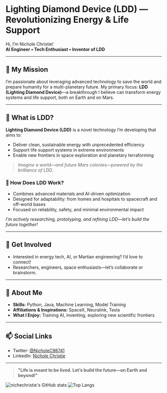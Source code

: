 # Lighting Diamond Device (LDD) — Revolutionizing Energy & Life Support

Hi, I’m Nichole Christie!  
**AI Engineer • Tech Enthusiast • Inventor of LDD**

---

## 🚀 My Mission

I’m passionate about leveraging advanced technology to save the world and prepare humanity for a multi-planetary future. My primary focus: **LDD (Lighting Diamond Device)**—a breakthrough I believe can transform energy systems and life support, both on Earth and on Mars.

---

## 💎 What is LDD?

**Lighting Diamond Device (LDD)** is a novel technology I’m developing that aims to:

- Deliver clean, sustainable energy with unprecedented efficiency
- Support life support systems in extreme environments
- Enable new frontiers in space exploration and planetary terraforming

> *Imagine a world—and future Mars colonies—powered by the brilliance of LDD.*

### 🔬 How Does LDD Work?

- Combines advanced materials and AI-driven optimization
- Designed for adaptability: from homes and hospitals to spacecraft and off-world bases
- Focused on reliability, safety, and minimal environmental impact

*I’m actively researching, prototyping, and refining LDD—let’s build the future together!*

---

## 🤝 Get Involved

- Interested in energy tech, AI, or Martian engineering? I’d love to connect!
- Researchers, engineers, space enthusiasts—let’s collaborate or brainstorm.

---

## 🌟 About Me

- **Skills:** Python, Java, Machine Learning, Model Training
- **Affiliations & Inspirations:** SpaceX, Neuralink, Tesla
- **What I Enjoy:** Training AI, inventing, exploring new scientific frontiers

---

## 📫 Social Links

- Twitter: [@NicholeC98741](https://twitter.com/NicholeC98741)
- LinkedIn: [Nichole Christie](https://www.linkedin.com/in/nichole-christie-25565632b)

---

> **"Life is meant to be lived. Let’s build the future—on Earth and beyond!"**

![nichechristie's GitHub stats](https://github-readme-stats.vercel.app/api?username=nichechristie&show_icons=true&theme=default)
![Top Langs](https://github-readme-stats.vercel.app/api/top-langs/?username=nichechristie&layout=compact)